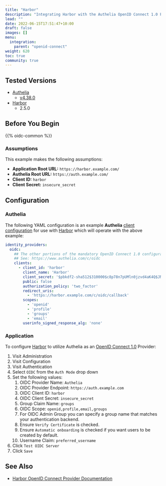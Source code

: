 ```yaml
---
title: "Harbor"
description: "Integrating Harbor with the Authelia OpenID Connect 1.0 Provider."
lead: ""
date: 2022-06-15T17:51:47+10:00
draft: false
images: []
menu:
  integration:
    parent: "openid-connect"
weight: 620
toc: true
community: true
---
```


## Tested Versions

* [Authelia]
  * [v4.38.0](https://github.com/authelia/authelia/releases/tag/v4.38.0)
* [Harbor]
  * 2.5.0

## Before You Begin

{{% oidc-common %}}

### Assumptions

This example makes the following assumptions:

* __Application Root URL:__ `https://harbor.example.com/`
* __Authelia Root URL:__ `https://auth.example.com/`
* __Client ID:__ `harbor`
* __Client Secret:__ `insecure_secret`

## Configuration

### Authelia

The following YAML configuration is an example __Authelia__
[client configuration](../../../configuration/identity-providers/openid-connect/clients.md) for use with [Harbor]
which will operate with the above example:

```yaml
identity_providers:
  oidc:
    ## The other portions of the mandatory OpenID Connect 1.0 configuration go here.
    ## See: https://www.authelia.com/c/oidc
    clients:
      - client_id: 'harbor'
        client_name: 'Harbor'
        client_secret: '$pbkdf2-sha512$310000$c8p78n7pUMln0jzvd4aK4Q$JNRBzwAo0ek5qKn50cFzzvE9RXV88h1wJn5KGiHrD0YKtZaR/nCb2CJPOsKaPK0hjf.9yHxzQGZziziccp6Yng'  # The digest of 'insecure_secret'.
        public: false
        authorization_policy: 'two_factor'
        redirect_uris:
          - 'https://harbor.example.com/c/oidc/callback'
        scopes:
          - 'openid'
          - 'profile'
          - 'groups'
          - 'email'
        userinfo_signed_response_alg: 'none'
```

### Application

To configure [Harbor] to utilize Authelia as an [OpenID Connect 1.0] Provider:

1. Visit Administration
2. Visit Configuration
3. Visit Authentication
4. Select `OIDC` from the `Auth Mode` drop down
5. Set the following values:
   1. OIDC Provider Name: `Authelia`
   2. OIDC Provider Endpoint: `https://auth.example.com`
   3. OIDC Client ID: `harbor`
   4. OIDC Client Secret: `insecure_secret`
   5. Group Claim Name: `groups`
   6. OIDC Scope: `openid,profile,email,groups`
   7. For OIDC Admin Group you can specify a group name that matches your authentication backend.
   8. Ensure `Verify Certificate` is checked.
   9. Ensure `Automatic onboarding` is checked if you want users to be created by default.
   10. Username Claim: `preferred_username`
6. Click `Test OIDC Server`
7. Click `Save`

## See Also

* [Harbor OpenID Connect Provider Documentation](https://goharbor.io/docs/2.5.0/administration/configure-authentication/oidc-auth/)

[Authelia]: https://www.authelia.com
[Harbor]: https://goharbor.io/
[OpenID Connect 1.0]: ../introduction.md
